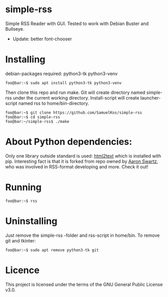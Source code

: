 # simple-rss
Simple RSS Reader with GUI. Tested to work with Debian Buster and Bullseye.
* Update: better font-chooser

# Installing
debian-packages required: python3-tk python3-venv

```console
foo@bar:~$ sudo apt install python3-tk python3-venv
```

Then clone this repo and run make.
Git will create directory named simple-rss under the current working directory.
Install-script will create launcher-script named rss to home/bin-directory.
 
```console
foo@bar:~$ git clone https://github.com/SamuelKos/simple-rss
foo@bar:~$ cd simple-rss
foo@bar:~/simple-rss$ ./make
```

# About Python dependencies:
Only one library outside standard is used: [html2text](https://github.com/Alir3z4/html2text/)
which is installed with pip. Interesting fact is that it is forked from repo
owned by [Aaron Swartz](https://en.wikipedia.org/wiki/Aaron_Swartz),
who was involved in RSS-format developing and more. Check it out!
 

# Running 

```console
foo@bar:~$ rss
```

# Uninstalling
Just remove the simple-rss -folder and rss-script in home/bin.
To remove git and tkinter:

```console
foo@bar:~$ sudo apt remove python3-tk git
```

# Licence
This project is licensed under the terms of the GNU General Public License v3.0.
